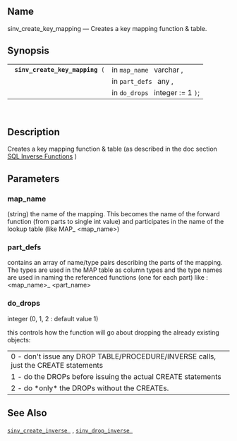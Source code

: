 <div>

<div>

</div>

<div>

## Name

sinv_create_key_mapping — Creates a key mapping function & table.

</div>

<div>

## Synopsis

<div>

|                                      |                                  |
|--------------------------------------|----------------------------------|
| ` `**`sinv_create_key_mapping`**` (` | in `map_name ` varchar ,         |
|                                      | in `part_defs ` any ,            |
|                                      | in `do_drops ` integer := 1 `)`; |

<div>

 

</div>

</div>

</div>

<div>

## Description

Creates a key mapping function & table (as described in the doc section
<a href="sqlinverse.html" class="link"
title="9.29. SQL Inverse Functions">SQL Inverse Functions</a> )

</div>

<div>

## Parameters

<div>

### map_name

(string) the name of the mapping. This becomes the name of the forward
function (from parts to single int value) and participates in the name
of the lookup table (like MAP\_ \<map_name\>)

</div>

<div>

### part_defs

contains an array of name/type pairs describing the parts of the
mapping. The types are used in the MAP table as column types and the
type names are used in naming the referenced functions (one for each
part) like : \<map_name\>\_ \<part_name\>

</div>

<div>

### do_drops

integer (0, 1, 2 : default value 1)

this controls how the function will go about dropping the already
existing objects:

|                                                                                    |
|------------------------------------------------------------------------------------|
| 0 - don't issue any DROP TABLE/PROCEDURE/INVERSE calls, just the CREATE statements |
| 1 - do the DROPs before issuing the actual CREATE statements                       |
| 2 - do \*only\* the DROPs without the CREATEs.                                     |

</div>

</div>

<div>

## See Also

<a href="fn_sinv_create_inverse.html" class="link"
title="sinv_create_inverse"><code
class="function">sinv_create_inverse </code></a> ,
<a href="fn_sinv_drop_inverse.html" class="link"
title="sinv_drop_inverse"><code
class="function">sinv_drop_inverse </code></a>

</div>

</div>
